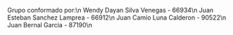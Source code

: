 Grupo conformado por:\n
Wendy Dayan Silva Venegas - 66934\n
Juan Esteban Sanchez Lamprea - 66912\n
Juan Camio Luna Calderon - 90522\n
Juan Bernal Garcia - 87190\n
